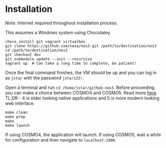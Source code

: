 # Installation
Note: Internet required throughout installation process.

This assumes a Windows system using Chocolatey.
```
choco install git vagrant virtualbox
git clone https://github.com/nasa/nos3.git /path/to/destination/nos3
cd /path/to/destination/nos3
git checkout dev
git submodule update --init --recursive
vagrant up  # Can take a long time to complete, be patient!
```
Once the final command finishes, the VM should be up and you can log in as `jstar` with the password `jstar123!`.

Open a terminal and run `cd /home/jstar/github-nos3`. Before proceeding, you can make a choice between COSMO4 and COSMO5. Read more [here](https://github.com/nasa/nos3/wiki/NOS3-Ground-Systems). TL;DR - 4 is older looking native applications and 5 is more modern looking web interface.

```
make clean
make prep
make
make launch
```
If using COSMO4, the application will launch. If using COSMO5, wait a while for configuration and then navigate to `localhost:2900`.
